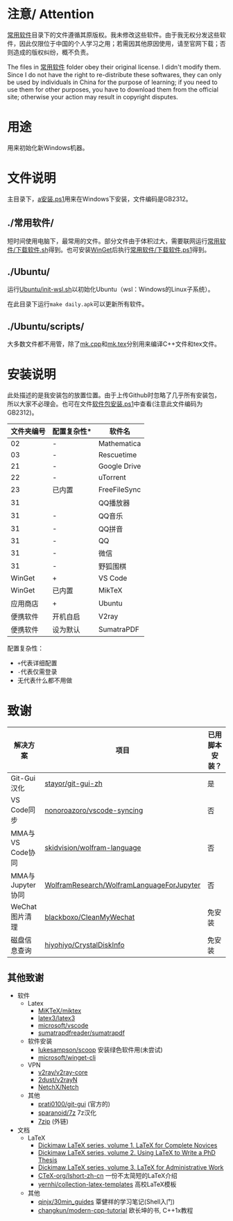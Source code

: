 # 注意/ Attention
[常用软件](常用软件/)目录下的文件遵循其原版权。我未修改这些软件。由于我无权分发这些软件，因此仅限位于中国的个人学习之用；若需因其他原因使用，请至官网下载；否则造成的版权纠纷，概不负责。

The files in [常用软件](常用软件/) folder obey their original license. I didn't modify them. Since I do not have the right to re-distribute these softwares, they can only be used by individuals in China for the purpose of learning; if you need to use them for other purposes, you have to download them from the official site; otherwise your action may result in copyright disputes.

# 用途
用来初始化新Windows机器。

# 文件说明
主目录下，[a安装.ps1](a安装.ps1)用来在Windows下安装，文件编码是GB2312。

## ./常用软件/
短时间使用电脑下，最常用的文件。部分文件由于体积过大，需要联网运行[常用软件/下载软件.sh](常用软件/下载软件.sh)得到。也可安装[WinGet](常用软件/winget%20v0.1.appxbundle)后执行[常用软件/下载软件.ps1](常用软件/下载软件.ps1)得到。

## ./Ubuntu/
运行[Ubuntu/init-wsl.sh](Ubuntu/init-wsl.sh)以初始化Ubuntu（wsl：Windows的Linux子系统）。

在此目录下运行`make daily.apk`可以更新所有软件。
## ./Ubuntu/scripts/
大多数文件都不用管，除了[mk.cpp](Ubuntu/scripts/mk.cpp)和[mk.tex](Ubuntu/scripts/mk.tex)分别用来编译C++文件和tex文件。

# 安装说明
此处描述的是我安装包的放置位置。由于上传Github时忽略了几乎所有安装包，所以大家不必理会。也可在文件[软件包安装.ps1](其他脚本/安装/软件包安装.ps1)中查看(注意此文件编码为GB2312)。

| 文件夹编号 | 配置复杂性* | 软件名       |
| - | - | -  |
| 02         | -           | Mathematica  |
| 03         | -           | Rescuetime   |
| 21         | -           | Google Drive |
| 22         | -           | uTorrent     |
| 23         | 已内置      | FreeFileSync |
| 31         |             | QQ播放器     |
| 31         | -           | QQ音乐       |
| 31         | -           | QQ拼音       |
| 31         | -           | QQ           |
| 31         | -           | 微信         |
| 31         | -           | 野狐围棋     |
| WinGet     | +           | VS Code      |
| WinGet     | 已内置      | MikTeX       |
| 应用商店   | +           | Ubuntu       |
| 便携软件   | 开机自启    | V2ray        |
| 便携软件   | 设为默认    | SumatraPDF   |

配置复杂性：
* `+`代表详细配置
* `-`代表仅需登录
* 无代表什么都不用做

<!--
> FreeFileSync  
>> 全局设置->勾选“复制锁定文件”  
>> 或者将如下行的false改为true:  
>> File: %APPDATA%/FreeFileSync  
>> `<CopyLockedFiles Enabled="false"/>` 
 -->

# 致谢
| 解决方案 | 项目 | 已用脚本安装？ |
| - | - | - |
| Git-Gui汉化 | [stayor/git-gui-zh](https://github.com/stayor/git-gui-zh) | 是 |
| VS Code同步 | [nonoroazoro/vscode-syncing](https://github.com/nonoroazoro/vscode-syncing) | 否 |
| MMA与VS Code协同 | [skidvision/wolfram-language](https://github.com/skidvision/wolfram-language) | 否 |
| MMA与Jupyter协同 | [WolframResearch/WolframLanguageForJupyter](https://github.com/WolframResearch/WolframLanguageForJupyter) | 否 |
| WeChat图片清理 | [blackboxo/CleanMyWechat](https://github.com/blackboxo/CleanMyWechat) | 免安装 |
| 磁盘信息查询 | [hiyohiyo/CrystalDiskInfo](https://github.com/hiyohiyo/CrystalDiskInfo) | 免安装 |

## 其他致谢
- 软件
	- Latex
		- [MiKTeX/miktex](https://github.com/MiKTeX/miktex)
		- [latex3/latex3](https://github.com/latex3/latex3)
		- [microsoft/vscode](https://github.com/microsoft/vscode)
		- [sumatrapdfreader/sumatrapdf](https://github.com/sumatrapdfreader/sumatrapdf)
	- 软件安装
		- [lukesampson/scoop](https://github.com/lukesampson/scoop) 安装绿色软件用(未尝试)
		- [microsoft/winget-cli](https://github.com/microsoft/winget-cli)
	- VPN
		- [v2ray/v2ray-core](https://github.com/v2ray/v2ray-core)
		- [2dust/v2rayN](https://github.com/2dust/v2rayN)
		- [NetchX/Netch](https://github.com/NetchX/Netch)
	- 其他
		- [prati0100/git-gui](https://github.com/prati0100/git-gui) (官方的)
		- [sparanoid/7z](https://github.com/sparanoid/7z) 7z汉化
		- [7zip](https://www.7-zip.org/) (外链)
- 文档
	- LaTeX
		- [Dickimaw LaTeX series, volume 1. LaTeX for Complete Novices](https://www.dickimaw-books.com/booklist.php?book_id=13)
		- [Dickimaw LaTeX series, volume 2. Using LaTeX to Write a PhD Thesis](https://www.dickimaw-books.com/booklist.php?book_id=16)
		- [Dickimaw LaTeX series, volume 3. LaTeX for Administrative Work](https://www.dickimaw-books.com/booklist.php?book_id=8)
		- [CTeX-org/lshort-zh-cn](https://github.com/CTeX-org/lshort-zh-cn) 一份不太简短的LaTeX介绍
		- [yernhi/collection-latex-templates](https://github.com/yernhi/collection-latex-templates) 高校LaTeX模板
	- 其他
		- [qinjx/30min_guides](https://github.com/qinjx/30min_guides) 覃健祥的学习笔记(Shell入门)
		- [changkun/modern-cpp-tutorial](https://github.com/changkun/modern-cpp-tutorial) 欧长坤的书, C++1x教程
